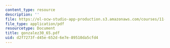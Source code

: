 ```yaml
---
content_type: resource
description: ''
file: https://ol-ocw-studio-app-production.s3.amazonaws.com/courses/11-423-information-and-communication-technologies-in-community-development-spring-2004/d2f7273fd45e652d6e7e89510da5cfd4_gonzalez30_65.pdf
file_type: application/pdf
resourcetype: Document
title: gonzalez30_65.pdf
uid: d2f7273f-d45e-652d-6e7e-89510da5cfd4
---
```

